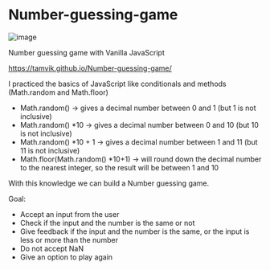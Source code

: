 # Number-guessing-game

![image](https://user-images.githubusercontent.com/91209683/229521107-07873e2f-bd01-4710-bac1-568fc590fdfe.png)


Number guessing game with Vanilla JavaScript

https://tamvik.github.io/Number-guessing-game/

I practiced the basics of JavaScript like conditionals and methods (Math.random and Math.floor)

- Math.random() -> gives a decimal number between 0 and 1 (but 1 is not inclusive)
- Math.random() *10 -> gives a decimal number between 0 and 10 (but 10 is not inclusive)
- Math.random() *10 + 1 -> gives a decimal number between 1 and 11 (but 11 is not inclusive)
- Math.floor(Math.random() *10+1) -> will round down the decimal number to the nearest integer, so the result will be between 1 and 10

With this knowledge we can build a Number guessing game.

Goal:
-	Accept an input from the user
-	Check if the input and the number is the same or not
-	Give feedback if the input and the number is the same, or the input is less or more than the number
-	Do not accept NaN
-	Give an option to play again

